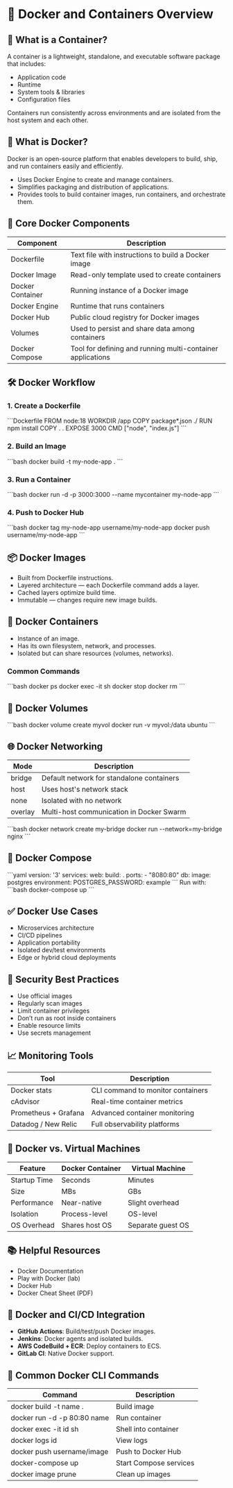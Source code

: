 # 🐳 Docker and Containers Overview

## 📘 What is a Container?
A container is a lightweight, standalone, and executable software package that includes:
- Application code
- Runtime
- System tools & libraries
- Configuration files

Containers run consistently across environments and are isolated from the host system and each other.

## 🐳 What is Docker?
Docker is an open-source platform that enables developers to build, ship, and run containers easily and efficiently.
- Uses Docker Engine to create and manage containers.
- Simplifies packaging and distribution of applications.
- Provides tools to build container images, run containers, and orchestrate them.

## 🧱 Core Docker Components
| Component        | Description                                              |
|------------------|----------------------------------------------------------|
| Dockerfile       | Text file with instructions to build a Docker image      |
| Docker Image     | Read-only template used to create containers             |
| Docker Container | Running instance of a Docker image                       |
| Docker Engine    | Runtime that runs containers                             |
| Docker Hub       | Public cloud registry for Docker images                  |
| Volumes          | Used to persist and share data among containers          |
| Docker Compose   | Tool for defining and running multi-container applications|

## 🛠️ Docker Workflow
### 1. Create a Dockerfile
\`\`\`Dockerfile
FROM node:18
WORKDIR /app
COPY package*.json ./
RUN npm install
COPY . .
EXPOSE 3000
CMD ["node", "index.js"]
\`\`\`

### 2. Build an Image
\`\`\`bash
docker build -t my-node-app .
\`\`\`

### 3. Run a Container
\`\`\`bash
docker run -d -p 3000:3000 --name mycontainer my-node-app
\`\`\`

### 4. Push to Docker Hub
\`\`\`bash
docker tag my-node-app username/my-node-app
docker push username/my-node-app
\`\`\`

## 📦 Docker Images
- Built from Dockerfile instructions.
- Layered architecture — each Dockerfile command adds a layer.
- Cached layers optimize build time.
- Immutable — changes require new image builds.

## 🧪 Docker Containers
- Instance of an image.
- Has its own filesystem, network, and processes.
- Isolated but can share resources (volumes, networks).

### Common Commands
\`\`\`bash
docker ps
docker exec -it <id> sh
docker stop <id>
docker rm <id>
\`\`\`

## 🔗 Docker Volumes
\`\`\`bash
docker volume create myvol
docker run -v myvol:/data ubuntu
\`\`\`

## 🌐 Docker Networking
| Mode   | Description                                   |
|--------|-----------------------------------------------|
| bridge | Default network for standalone containers     |
| host   | Uses host's network stack                     |
| none   | Isolated with no network                      |
| overlay| Multi-host communication in Docker Swarm      |

\`\`\`bash
docker network create my-bridge
docker run --network=my-bridge nginx
\`\`\`

## 🧾 Docker Compose
\`\`\`yaml
version: '3'
services:
  web:
    build: .
    ports:
      - "8080:80"
  db:
    image: postgres
    environment:
      POSTGRES_PASSWORD: example
\`\`\`
Run with:
\`\`\`bash
docker-compose up
\`\`\`

## ✅ Docker Use Cases
- Microservices architecture
- CI/CD pipelines
- Application portability
- Isolated dev/test environments
- Edge or hybrid cloud deployments

## 🔐 Security Best Practices
- Use official images
- Regularly scan images
- Limit container privileges
- Don’t run as root inside containers
- Enable resource limits
- Use secrets management

## 📈 Monitoring Tools
| Tool              | Description                         |
|------------------|-------------------------------------|
| Docker stats      | CLI command to monitor containers   |
| cAdvisor          | Real-time container metrics         |
| Prometheus + Grafana| Advanced container monitoring     |
| Datadog / New Relic| Full observability platforms       |

## 🧠 Docker vs. Virtual Machines
| Feature        | Docker Container | Virtual Machine |
|----------------|------------------|------------------|
| Startup Time   | Seconds          | Minutes          |
| Size           | MBs              | GBs              |
| Performance    | Near-native      | Slight overhead  |
| Isolation      | Process-level    | OS-level         |
| OS Overhead    | Shares host OS   | Separate guest OS|

## 📚 Helpful Resources
- Docker Documentation
- Play with Docker (lab)
- Docker Hub
- Docker Cheat Sheet (PDF)

## 🔄 Docker and CI/CD Integration
- **GitHub Actions**: Build/test/push Docker images.
- **Jenkins**: Docker agents and isolated builds.
- **AWS CodeBuild + ECR**: Deploy containers to ECS.
- **GitLab CI**: Native Docker support.

## 🔧 Common Docker CLI Commands
| Command                         | Description              |
|--------------------------------|--------------------------|
| docker build -t name .         | Build image              |
| docker run -d -p 80:80 name    | Run container            |
| docker exec -it id sh          | Shell into container     |
| docker logs id                 | View logs                |
| docker push username/image     | Push to Docker Hub       |
| docker-compose up              | Start Compose services   |
| docker image prune             | Clean up images          |